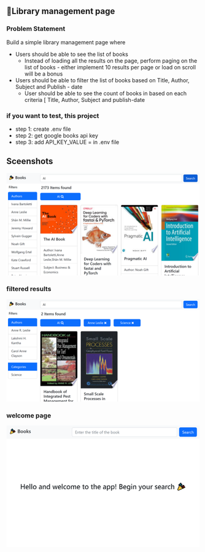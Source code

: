 ## 🎉Library management page

### Problem Statement
Build a simple library management page where
- Users should be able to see the list of books
    - Instead of loading all the results on the page, perform paging on the list of books - either implement 10 results per page or load on scroll will be a bonus
- Users should be able to filter the list of books based on Title, Author, Subject and Publish - date
    - User should be able to see the count of books in based on each criteria [ Title, Author, Subject and publish-date

### if you want to test, this project
- step 1: create .env file
- step 2: get google books api key
- step 3: add API_KEY_VALUE = <YOUR API KEY> in .env file

## Sceenshots

<img src="./screenshots/result_page.png"/>

### filtered results
<img src="./screenshots/result_page2.png"/>

### welcome page
<img src="./screenshots/initial_page.png"/>